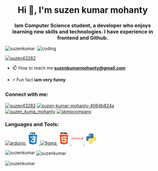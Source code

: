 <h1 align="center">Hi 👋, I'm suzen kumar mohanty</h1>
<h3 align="center">  Iam  Computer Science student, a developer who enjoys learning new skills and technologies. I have experience in frontend  and Github.</h3>
<img align="right" alt="coding" width="400" src="https://user-images.githubusercontent.com/55389276/140866485-8fb1c876-9a8f-4d6a-98dc-08c4981eaf70.gif">
<p align="left"> <img src="https://komarev.com/ghpvc/?username=suzenkumar&label=Profile%20views&color=0e75b6&style=flat" alt="suzenkumar" /> </p>

<p align="left"> <a href="https://twitter.com/suzen43282" target="blank"><img src="https://img.shields.io/twitter/follow/suzen43282?logo=twitter&style=for-the-badge" alt="suzen43282" /></a> </p>

- 📫 How to reach me **suzenkumarmohanty@gmail.com**

- ⚡ Fun fact **iam  very funny**

<h3 align="left">Connect with me:</h3>
<p align="left">
<a href="https://twitter.com/suzen43282" target="blank"><img align="center" src="https://raw.githubusercontent.com/rahuldkjain/github-profile-readme-generator/master/src/images/icons/Social/twitter.svg" alt="suzen43282" height="30" width="40" /></a>
<a href="https://linkedin.com/in/suzen-kumar-mohanty-4064b824a" target="blank"><img align="center" src="https://raw.githubusercontent.com/rahuldkjain/github-profile-readme-generator/master/src/images/icons/Social/linked-in-alt.svg" alt="suzen-kumar-mohanty-4064b824a" height="30" width="40" /></a>
<a href="https://www.instagram.com/suzen_mohanty_world/?hl=en" target="blank"><img align="center" src="https://raw.githubusercontent.com/rahuldkjain/github-profile-readme-generator/master/src/images/icons/Social/instagram.svg" alt="suzen_kuma_mohanty" height="30" width="40" /></a>
<a href="https://www.youtube.com/@SKMPCOMPANYPVTLTDINDIA" target="blank"><img align="center" src="https://raw.githubusercontent.com/rahuldkjain/github-profile-readme-generator/master/src/images/icons/Social/youtube.svg" alt="skmpcompany" height="30" width="40" /></a>
</p>

<h3 align="left">Languages and Tools:</h3>
<p align="left"> <a href="https://www.arduino.cc/" target="_blank" rel="noreferrer"> <img src="https://cdn.worldvectorlogo.com/logos/arduino-1.svg" alt="arduino" width="40" height="40"/> </a> <a href="https://www.w3schools.com/css/" target="_blank" rel="noreferrer"> <img src="https://raw.githubusercontent.com/devicons/devicon/master/icons/css3/css3-original-wordmark.svg" alt="css3" width="40" height="40"/> </a> <a href="https://www.figma.com/" target="_blank" rel="noreferrer"> <img src="https://www.vectorlogo.zone/logos/figma/figma-icon.svg" alt="figma" width="40" height="40"/> </a> <a href="https://www.w3.org/html/" target="_blank" rel="noreferrer"> <img src="https://raw.githubusercontent.com/devicons/devicon/master/icons/html5/html5-original-wordmark.svg" alt="html5" width="40" height="40"/> </a> <a href="https://www.oracle.com/" target="_blank" rel="noreferrer"> <img src="https://raw.githubusercontent.com/devicons/devicon/master/icons/oracle/oracle-original.svg" alt="oracle" width="40" height="40"/> </a> <a href="https://www.python.org" target="_blank" rel="noreferrer"> <img src="https://raw.githubusercontent.com/devicons/devicon/master/icons/python/python-original.svg" alt="python" width="40" height="40"/> </a> </p>

<p><img align="left" src="https://github-readme-stats.vercel.app/api/top-langs?username=suzenkumar&show_icons=true&locale=en&layout=compact" alt="suzenkumar" /></p>

<p>&nbsp;<img align="center" src="https://github-readme-stats.vercel.app/api?username=suzenkumar&show_icons=true&locale=en" alt="suzenkumar" /></p>

<p><img align="center" src="https://github-readme-streak-stats.herokuapp.com/?user=suzenkumar&" alt="suzenkumar" /></p>
